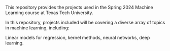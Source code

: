 This repository provides the projects used in the Spring 2024 Machine Learning course at Texas Tech University.

In this repository, projects included will be covering a diverse array of topics in machine learning, including:

Linear models for regression, kernel methods, neural networks, deep learning.

